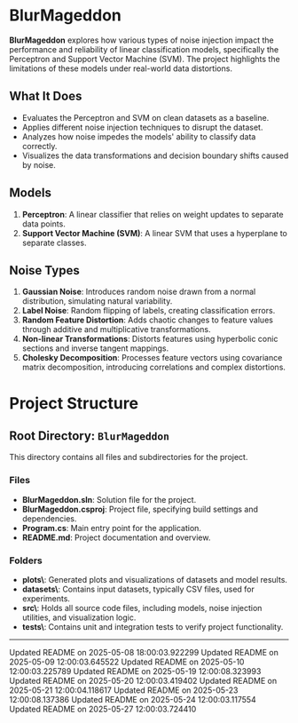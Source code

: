 # BlurMageddon

**BlurMageddon** explores how various types of noise injection impact the performance and reliability of linear classification models, specifically the Perceptron and Support Vector Machine (SVM). The project highlights the limitations of these models under real-world data distortions.

## What It Does
- Evaluates the Perceptron and SVM on clean datasets as a baseline.
- Applies different noise injection techniques to disrupt the dataset.
- Analyzes how noise impedes the models' ability to classify data correctly.
- Visualizes the data transformations and decision boundary shifts caused by noise.

## Models
1. **Perceptron**: A linear classifier that relies on weight updates to separate data points.
2. **Support Vector Machine (SVM)**: A linear SVM that uses a hyperplane to separate classes.

## Noise Types
1. **Gaussian Noise**: Introduces random noise drawn from a normal distribution, simulating natural variability.
2. **Label Noise**: Random flipping of labels, creating classification errors.
3. **Random Feature Distortion**: Adds chaotic changes to feature values through additive and multiplicative transformations.
4. **Non-linear Transformations**: Distorts features using hyperbolic conic sections and inverse tangent mappings.
5. **Cholesky Decomposition**: Processes feature vectors using covariance matrix decomposition, introducing correlations and complex distortions.

# Project Structure

## Root Directory: `BlurMageddon`
This directory contains all files and subdirectories for the project.

### Files
- **BlurMageddon.sln**: Solution file for the project.
- **BlurMageddon.csproj**: Project file, specifying build settings and dependencies.
- **Program.cs**: Main entry point for the application.
- **README.md**: Project documentation and overview.

### Folders
- **plots\\**: Generated plots and visualizations of datasets and model results.
- **datasets\\**: Contains input datasets, typically CSV files, used for experiments.
- **src\\**: Holds all source code files, including models, noise injection utilities, and visualization logic.
- **tests\\**: Contains unit and integration tests to verify project functionality.


---

Updated README on 2025-05-08 18:00:03.922299
Updated README on 2025-05-09 12:00:03.645522
Updated README on 2025-05-10 12:00:03.225789
Updated README on 2025-05-19 12:00:08.323993
Updated README on 2025-05-20 12:00:03.419402
Updated README on 2025-05-21 12:00:04.118617
Updated README on 2025-05-23 12:00:08.137386
Updated README on 2025-05-24 12:00:03.117554
Updated README on 2025-05-27 12:00:03.724410